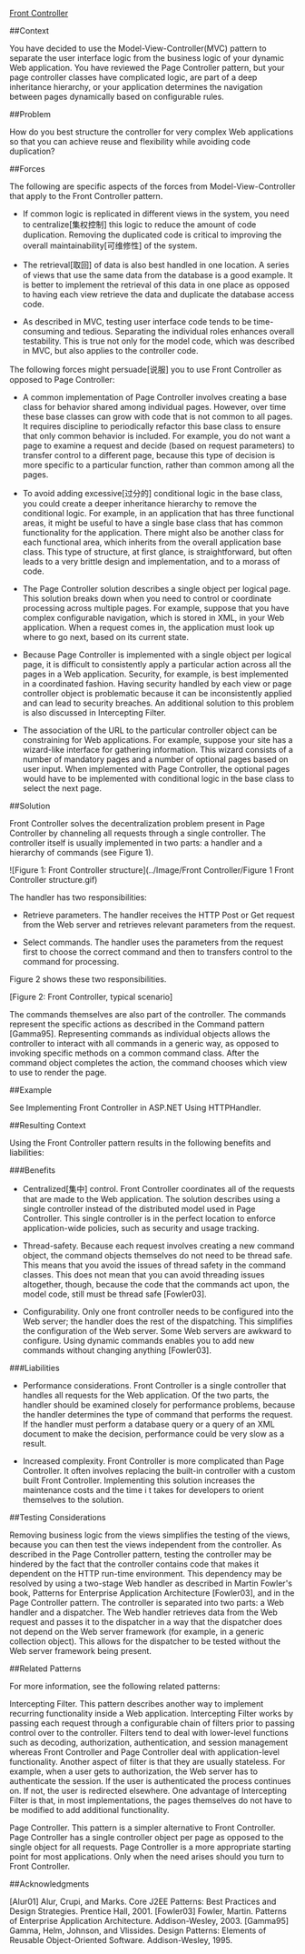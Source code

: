 ﻿[Front Controller](https://msdn.microsoft.com/en-us/library/ff648617.aspx)

##Context 

You have decided to use the Model-View-Controller(MVC) pattern to separate the user interface logic from the business logic 
of your dynamic Web application. You have reviewed the Page Controller pattern, but your page controller classes have
 complicated logic, are part of a deep inheritance hierarchy, or your application determines the navigation between pages 
dynamically based on configurable rules.

##Problem 

How do you best structure the controller for very complex Web applications so that you can achieve reuse and flexibility while avoiding code duplication? 

##Forces 

The following are specific aspects of the forces from Model-View-Controller that apply to the Front Controller pattern. 

* If common logic is replicated in different views in the system, you need to centralize[集权控制] this logic to reduce the amount 
of code duplication. Removing the duplicated code is critical to improving the overall maintainability[可维修性] of the system.

* The retrieval[取回] of data is also best handled in one location. A series of views that use the same data from the database 
is a good example. It is better to implement the retrieval of this data in one place as opposed to having each view retrieve
 the data and duplicate the database access code. 

* As described in MVC, testing user interface code tends to be time-consuming and tedious. Separating the individual roles
 enhances overall testability. This is true not only for the model code, which was described in MVC, but also applies
 to the controller code. 

The following forces might persuade[说服] you to use Front Controller as opposed to Page Controller: 

* A common implementation of Page Controller involves creating a base class for behavior shared among individual pages.
 However, over time these base classes can grow with code that is not common to all pages. It requires discipline to 
periodically refactor this base class to ensure that only common behavior is included. For example, you do not want a 
page to examine a request and decide (based on request parameters) to transfer control to a different page, because 
this type of decision is more specific to a particular function, rather than common among all the pages. 

* To avoid adding excessive[过分的] conditional logic in the base class, you could create a deeper inheritance hierarchy to 
remove the conditional logic. For example, in an application that has three functional areas, it might be useful to 
have a single base class that has common functionality for the application. There might also be another class for each
 functional area, which inherits from the overall application base class. This type of structure, at first glance,
 is straightforward, but often leads to a very brittle design and implementation, and to a morass of code. 

* The Page Controller solution describes a single object per logical page. This solution breaks down when you need to 
control or coordinate processing across multiple pages. For example, suppose that you have complex configurable navigation,
 which is stored in XML, in your Web application. When a request comes in, the application must look up where to go next,
 based on its current state. 

* Because Page Controller is implemented with a single object per logical page, it is difficult to consistently apply a 
particular action across all the pages in a Web application. Security, for example, is best implemented in a coordinated
 fashion. Having security handled by each view or page controller object is problematic because it can be inconsistently
 applied and can lead to security breaches. An additional solution to this problem is also discussed in Intercepting Filter.
 
* The association of the URL to the particular controller object can be constraining for Web applications. For example, 
suppose your site has a wizard-like interface for gathering information. This wizard consists of a number of mandatory 
pages and a number of optional pages based on user input. When implemented with Page Controller, the optional pages would
 have to be implemented with conditional logic in the base class to select the next page. 

##Solution
 
Front Controller solves the decentralization problem present in Page Controller by channeling all requests through a 
single controller. The controller itself is usually implemented in two parts: a handler and a hierarchy of commands (see Figure 1). 

![Figure 1: Front Controller structure](../Image/Front Controller/Figure 1 Front Controller structure.gif)

The handler has two responsibilities: 

* Retrieve parameters. The handler receives the HTTP Post or Get request from the Web server and retrieves relevant
 parameters from the request. 

* Select commands. The handler uses the parameters from the request first to choose the correct command and then to 
transfers control to the command for processing. 

Figure 2 shows these two responsibilities. 

[Figure 2: Front Controller, typical scenario]


The commands themselves are also part of the controller. The commands represent the specific actions as described
 in the Command pattern [Gamma95]. Representing commands as individual objects allows the controller to interact with 
all commands in a generic way, as opposed to invoking specific methods on a common command class. After the command 
object completes the action, the command chooses which view to use to render the page. 

##Example 

See Implementing Front Controller in ASP.NET Using HTTPHandler.

##Resulting Context

Using the Front Controller pattern results in the following benefits and liabilities:

###Benefits 

* Centralized[集中] control. Front Controller coordinates all of the requests that are made to the Web application.
 The solution describes using a single controller instead of the distributed model used in Page Controller. This 
single controller is in the perfect location to enforce application-wide policies, such as security and usage tracking. 

* Thread-safety. Because each request involves creating a new command object, the command objects themselves do 
not need to be thread safe. This means that you avoid the issues of thread safety in the command classes. This does
 not mean that you can avoid threading issues altogether, though, because the code that the commands act upon, the 
model code, still must be thread safe [Fowler03].

* Configurability. Only one front controller needs to be configured into the Web server; the handler does the rest of
 the dispatching. This simplifies the configuration of the Web server. Some Web servers are awkward to configure.
 Using dynamic commands enables you to add new commands without changing anything [Fowler03]. 

###Liabilities 

* Performance considerations. Front Controller is a single controller that handles all requests for the Web application. 
Of the two parts, the handler should be examined closely for performance problems, because the handler determines the type
 of command that performs the request. If the handler must perform a database query or a query of an XML document to make 
the decision, performance could be very slow as a result.

* Increased complexity. Front Controller is more complicated than Page Controller. It often involves replacing the built-in
 controller with a custom built Front Controller. Implementing this solution increases the maintenance costs and the time i
t takes for developers to orient themselves to the solution. 

##Testing Considerations 

Removing business logic from the views simplifies the testing of the views, because you can then test the views independent
 from the controller. As described in the Page Controller pattern, testing the controller may be hindered by the fact that 
the controller contains code that makes it dependent on the HTTP run-time environment. This dependency may be resolved by 
using a two-stage Web handler as described in Martin Fowler's book, Patterns for Enterprise Application Architecture [Fowler03], 
and in the Page Controller pattern. The controller is separated into two parts: a Web handler and a dispatcher. The Web handler
 retrieves data from the Web request and passes it to the dispatcher in a way that the dispatcher does not depend on the Web
 server framework (for example, in a generic collection object). This allows for the dispatcher to be tested without the Web
 server framework being present.

##Related Patterns 

For more information, see the following related patterns:

Intercepting Filter. This pattern describes another way to implement recurring functionality inside a Web application. 
Intercepting Filter works by passing each request through a configurable chain of filters prior to passing control over 
to the controller. Filters tend to deal with lower-level functions such as decoding, authorization, authentication, and 
session management whereas Front Controller and Page Controller deal with application-level functionality. Another aspect 
of filter is that they are usually stateless. For example, when a user gets to authorization, the Web server has to 
authenticate the session. If the user is authenticated the process continues on. If not, the user is redirected elsewhere.
 One advantage of Intercepting Filter is that, in most implementations, the pages themselves do not have to be modified 
to add additional functionality. 

Page Controller. This pattern is a simpler alternative to Front Controller. Page Controller has a single controller object
 per page as opposed to the single object for all requests. Page Controller is a more appropriate starting point for most
 applications. Only when the need arises should you turn to Front Controller.

##Acknowledgments 

[Alur01] Alur, Crupi, and Marks. Core J2EE Patterns: Best Practices and Design Strategies. Prentice Hall, 2001.
[Fowler03] Fowler, Martin. Patterns of Enterprise Application Architecture. Addison-Wesley, 2003.
[Gamma95] Gamma, Helm, Johnson, and Vlissides. Design Patterns: Elements of Reusable Object-Oriented Software. Addison-Wesley, 1995.



